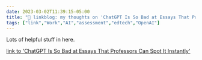 ---date: 2023-03-02T11:39:15-05:00title: "🔗 linkblog: my thoughts on 'ChatGPT Is So Bad at Essays That Professors Can Spot It Instantly'"tags: ["link","Work","AI","assessment","edtech","OpenAI"]---Lots of helpful stuff in here.   [link to 'ChatGPT Is So Bad at Essays That Professors Can Spot It Instantly'](https://www.vice.com/en/article/epzjew/chatgpt-is-so-bad-at-essays-that-professors-can-spot-it-instantly)